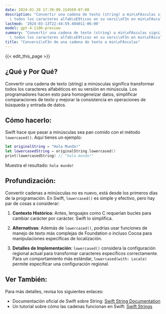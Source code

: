 ```yaml
---
date: 2024-01-20 17:39:09.154569-07:00
description: "Convertir una cadena de texto (string) a min\xFAsculas significa transformar\
  \ todos los caracteres alfab\xE9ticos en su versi\xF3n en min\xFAscula. Los programadores\u2026"
lastmod: '2024-03-13T22:44:59.404011-06:00'
model: gpt-4-1106-preview
summary: "Convertir una cadena de texto (string) a min\xFAsculas significa transformar\
  \ todos los caracteres alfab\xE9ticos en su versi\xF3n en min\xFAscula. Los programadores\u2026"
title: "Conversi\xF3n de una cadena de texto a min\xFAsculas"
---
```


{{< edit_this_page >}}

## ¿Qué y Por Qué?
Convertir una cadena de texto (string) a minúsculas significa transformar todos los caracteres alfabéticos en su versión en minúscula. Los programadores hacen esto para homogeneizar datos, simplificar comparaciones de texto y mejorar la consistencia en operaciones de búsqueda y entrada de datos.

## Cómo hacerlo:
Swift hace que pasar a minúsculas sea pan comido con el método `lowercased()`. Aquí tienes un ejemplo:

```swift
let originalString = "Hola Mundo!"
let lowercasedString = originalString.lowercased()
print(lowercasedString) // "hola mundo!"
```

Muestra el resultado: `hola mundo!`

## Profundización:
Convertir cadenas a minúsculas no es nuevo, está desde los primeros días de la programación. En Swift, `lowercased()` es simple y efectivo, pero hay par de cosas a considerar:

1. **Contexto Histórico**: Antes, lenguajes como C requerían bucles para cambiar carácter por carácter. Swift lo simplifica.
   
2. **Alternativas**: Además de `lowercased()`, podrías usar funciones de manejo de texto más complejas de Foundation o incluso Cocoa para manipulaciones específicas de localización.
   
3. **Detalles de Implementación**: `lowercased()` considera la configuración regional actual para transformar caracteres específicos correctamente. Para un comportamiento más estándar, `lowercased(with: Locale)` permite especificar una configuración regional.

## Ver También:
Para más detalles, revisa los siguientes enlaces:

- Documentación oficial de Swift sobre String: [Swift String Documentation](https://developer.apple.com/documentation/swift/string)
- Un tutorial sobre cómo las cadenas funcionan en Swift: [Swift Strings](https://www.raywenderlich.com/5539282-strings-and-string-interpolation-in-swift)
